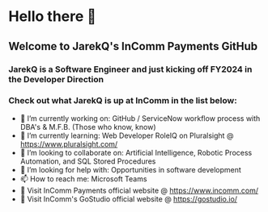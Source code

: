 # Hello there 👋

## Welcome to JarekQ's InComm Payments GitHub

### JarekQ is a Software Engineer and just kicking off FY2024 in the Developer Direction

### Check out what JarekQ is up at InComm in the list below:
- 🔭 I’m currently working on: GitHub / ServiceNow workflow process with DBA's & M.F.B. (Those who know, know)
- 🌱 I’m currently learning: Web Developer RoleIQ on Pluralsight @ https://www.pluralsight.com/
- 👯 I’m looking to collaborate on: Artificial Intelligence, Robotic Process Automation, and SQL Stored Procedures
- 🤔 I’m looking for help with: Opportunities in software development
- 📫 How to reach me: Microsoft Teams
- 💼 Visit InComm Payments official website @ https://www.incomm.com/
- 💼 Visit InComm's GoStudio official website @ https://gostudio.io/

<!--

### JarekQ outside of InComm Payments
- 😄 What I do outside of work: Research new tech & Web3, Stay in-tune with Game Industry, Watch Cool Movies
- 💬 Ask me about: Star Wars, Star Trek, Cats, Game Design & Development, Cryptocurrency, & AI
- ⚡ Fun fact: JarekQ is my real name, the 1 and Only!
- 🤝 Connect with me on LinkedIn @ https://www.linkedin.com/in/JarekQ

**jaloisio-incomm/jaloisio-incomm** is a ✨ _special_ ✨ repository because its `README.md` (this file) appears on your GitHub profile.

Here are some ideas to get you started:

- 🔭 I’m currently working on ...
- 🌱 I’m currently learning ...
- 👯 I’m looking to collaborate on ...
- 🤔 I’m looking for help with ...
- 💬 Ask me about ...
- 📫 How to reach me: ...
- 😄 Pronouns: ...
- ⚡ Fun fact: ...
-->
